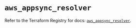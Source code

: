 # `aws_appsync_resolver`

Refer to the Terraform Registry for docs: [`aws_appsync_resolver`](https://registry.terraform.io/providers/hashicorp/aws/5.38.0/docs/resources/appsync_resolver).
